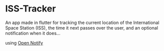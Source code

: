 # ISS-Tracker
An app made in flutter for tracking the current location of the International Space Station (ISS), the time it next passes over the user, and an optional notification when it does...


using [Open Notify](http://open-notify.org/Open-Notify-API/)
